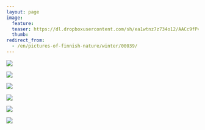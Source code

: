 ```yaml
---
layout: page
image:
  feature:
  teaser: https://dl.dropboxusercontent.com/sh/ea1wtnz7z734o12/AACc9fP4Y4nnlM0F9-Jwf03ya/luontokuvat/talvi/DS40545-245px.jpg
  thumb:
redirect_from:
  - /en/pictures-of-finnish-nature/winter/00039/
---
```


[![](https://dl.dropboxusercontent.com/sh/ea1wtnz7z734o12/AAD0VbMR3OJL0E9XcsjbIBf1a/luontokuvat/talvi/DS40541-800px.jpg)](https://dl.dropboxusercontent.com/sh/ea1wtnz7z734o12/AAA-9p6O94cxdKMCdYXY0GRVa/luontokuvat/talvi/DS40541.jpg)

[![](https://dl.dropboxusercontent.com/sh/ea1wtnz7z734o12/AAB2EJEgdFH-0Sy3DnDHQnj8a/luontokuvat/talvi/DS40543-800px.jpg)](https://dl.dropboxusercontent.com/sh/ea1wtnz7z734o12/AAAwciac7CoT3Du20dmukFwTa/luontokuvat/talvi/DS40543.jpg)

[![](https://dl.dropboxusercontent.com/sh/ea1wtnz7z734o12/AABv6MvJW1BlaSVp-JxfuQ5Sa/luontokuvat/talvi/DS40550-800px.jpg)](https://dl.dropboxusercontent.com/sh/ea1wtnz7z734o12/AADsx8P4kvBMdmrpvDUzhgwEa/luontokuvat/talvi/DS40550.jpg)

[![](https://dl.dropboxusercontent.com/sh/ea1wtnz7z734o12/AAD6twIpDbE9l38c3WBE1hMqa/luontokuvat/talvi/DS40547-800px.jpg)](https://dl.dropboxusercontent.com/sh/ea1wtnz7z734o12/AAB1pA4NwsMkNK6VkVuRAJzga/luontokuvat/talvi/DS40547.jpg)

[![](https://dl.dropboxusercontent.com/sh/ea1wtnz7z734o12/AAAlLOk4oS4CiDfKvRkgT4xfa/luontokuvat/talvi/DS40544-800px.jpg)](https://dl.dropboxusercontent.com/sh/ea1wtnz7z734o12/AAAGModyPw2jH9-j7mt5NLOHa/luontokuvat/talvi/DS40544.jpg)

[![](https://dl.dropboxusercontent.com/sh/ea1wtnz7z734o12/AABa4L0qMt6WBfrnqEPCV44Ya/luontokuvat/talvi/DS40545-800px.jpg)](https://dl.dropboxusercontent.com/sh/ea1wtnz7z734o12/AABzZIGe1KwF9gBbhu5GR3sNa/luontokuvat/talvi/DS40545.jpg)
